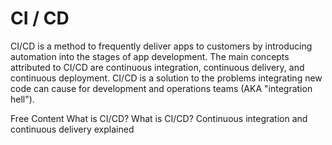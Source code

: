 # CI / CD

CI/CD is a method to frequently deliver apps to customers by introducing automation into the stages of app development. The main concepts attributed to CI/CD are continuous integration, continuous delivery, and continuous deployment. CI/CD is a solution to the problems integrating new code can cause for development and operations teams (AKA "integration hell").

<ResourceGroupTitle>Free Content</ResourceGroupTitle>
<BadgeLink colorScheme='yellow' badgeText='Read' href='https://www.redhat.com/en/topics/devops/what-is-ci-cd'>What is CI/CD?</BadgeLink>
<BadgeLink colorScheme='yellow' badgeText='Read' href='https://www.infoworld.com/article/3271126/what-is-cicd-continuous-integration-and-continuous-delivery-explained.html'>What is CI/CD? Continuous integration and continuous delivery explained</BadgeLink>
